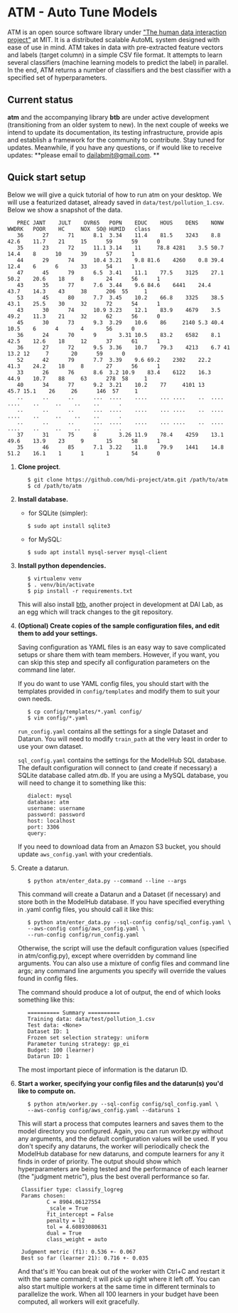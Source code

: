 ATM - Auto Tune Models
====
ATM is an open source software library under ["The human data interaction project"](https://hdi-dai.lids.mit.edu/) at MIT.  It is a distributed scalable AutoML system designed with ease of use in mind. ATM takes in data with pre-extracted feature vectors and labels (target column) in a simple CSV file format. It attempts to learn several classifiers (machine learning models to predict the label) in parallel. In the end, ATM returns a number of classifiers and the best classifier with a specified set of hyperparameters. 

## Current status
**atm** and the accompanying library **btb** are under active development (transitioning from an older system to new). In the next couple of weeks we intend to update its documentation, its testing infrastructure, provide apis and establish a framework for the community to contribute. Stay tuned for updates. Meanwhile, if you have any questions, or if would like to receive updates: **please email to dailabmit@gmail.com. **

## Quick start setup
Below we will give a quick tutorial of how to run atm on your desktop. We will use a featurized dataset, already saved in ``data/test/pollution_1.csv``. Below we show a snapshot of the data.  
```
   PREC	JANT	JULT	OVR65	POPN	EDUC	HOUS	DENS	NONW	WWDRK	POOR	HC	   NOX	SO@	HUMID	class
   36	   27	   71	   8.1	3.34	11.4	81.5	3243	8.8	42.6	11.7	21	   15	   59	   59	   0
   35	   23	   72	   11.1	3.14	11	   78.8	4281	3.5	50.7	14.4	8	   10	   39	   57	   1
   44	   29	   74	   10.4	3.21	9.8	81.6	4260	0.8	39.4	12.4	6	   6	   33	   54	   1
   47	   45	   79	   6.5	3.41	11.1	77.5	3125	27.1	50.2	20.6	18	   8	   24	   56	   1
   43	   35	   77	   7.6	3.44	9.6	84.6	6441	24.4	43.7	14.3	43	   38	   206	55	   1
   53	   45	   80	   7.7	3.45	10.2	66.8	3325	38.5	43.1	25.5	30	   32	   72	   54	   1
   43	   30	   74	   10.9	3.23	12.1	83.9	4679	3.5	49.2	11.3	21	   32	   62	   56	   0
   45	   30	   73	   9.3	3.29	10.6	86	   2140	5.3	40.4	10.5	6	   4	   4	   56	   0
   36	   24	   70	   9	   3.31	10.5	83.2	6582	8.1	42.5	12.6	18	   12	   37	   61	   1
   36	   27	   72	   9.5	3.36	10.7	79.3	4213	6.7	41	   13.2	12	   7	   20	   59	   0
   52	   42	   79	   7.7	3.39	9.6	69.2	2302	22.2	41.3	24.2	18	   8	   27	   56	   1
   33	   26	   76	   8.6	3.2	10.9	83.4	6122	16.3	44.9	10.7	88	   63	   278	58	   1
   40	   34	   77	   9.2	3.21	10.2	77	   4101	13	   45.7	15.1	26	   26	   146	57	   1
   ..	   ..	   ..	   ...	....	....	...	....	.. 	....	....	..	   ..    ..	   ..	   .
   ..	   ..	   ..	   ...	....	....	...	....	.. 	....	....	..	   ..    ..	   ..	   .
   ..	   ..	   ..	   ...	....	....	...	....	.. 	....	....	..	   ..    ..	   ..	   .
   37	   31	   75	   8	   3.26	11.9	78.4	4259	13.1	49.6	13.9	23	   9	   15	   58	   1
   35	   46	   85	   7.1	3.22	11.8	79.9	1441	14.8	51.2	16.1	1	   1	   1	   54	   0
```

1. **Clone project**.
   ```
      $ git clone https://github.com/hdi-project/atm.git /path/to/atm
      $ cd /path/to/atm
   ```

2. **Install database.**
   - for SQLite (simpler):
   ```
      $ sudo apt install sqlite3
   ```

   - for MySQL: 
   ```
      $ sudo apt install mysql-server mysql-client
   ```

3. **Install python dependencies.**
   ```
      $ virtualenv venv
      $ . venv/bin/activate
      $ pip install -r requirements.txt
   ```
   This will also install [btb](https://github.com/hdi-project/btb), another
   project in development at DAI Lab, as an egg which will track changes to the git
   repository.


4. **(Optional) Create copies of the sample configuration files, and edit them to
   add your settings.** 

      Saving configuration as YAML files is an easy way to save complicated setups or
      share them with team members. However, if you want, you can skip this step and
      specify all configuration parameters on the command line later.

      If you do want to use YAML config files, you should start with the templates
      provided in `config/templates` and modify them to suit your own needs.
      ```
         $ cp config/templates/*.yaml config/
         $ vim config/*.yaml
      ```

   `run_config.yaml` contains all the settings for a single Dataset and Datarun.
   You will need to modify `train_path` at the very least in order to use your own
   dataset.

   `sql_config.yaml` contains the settings for the ModelHub SQL database. The
   default configuration will connect to (and create if necessary) a SQLite
   database called atm.db. If you are using a MySQL database, you will need to
   change it to something like this: 
   ```
      dialect: mysql
      database: atm
      username: username
      password: password
      host: localhost
      port: 3306
      query:
    ```

   If you need to download data from an Amazon S3 bucket, you should update
   `aws_config.yaml` with your credentials.

5. Create a datarun.
   ```
      $ python atm/enter_data.py --command --line --args
   ```

   This command will create a Datarun and a Dataset (if necessary) and store both
   in the ModelHub database. If you have specified everything in .yaml config
   files, you should call it like this:

   ```
      $ python atm/enter_data.py --sql-config config/sql_config.yaml \
      --aws-config config/aws_config.yaml \
      --run-config config/run_config.yaml
   ```

   Otherwise, the script will use the default configuration values (specified in
   atm/config.py), except where overridden by command line arguments. You can also
   use a mixture of config files and command line args; any command line arguments
   you specify will override the values found in config files.

   The command should produce a lot of output, the end of which looks something
   like this:
   ```
      ========== Summary ==========
      Training data: data/test/pollution_1.csv
      Test data: <None>
      Dataset ID: 1
      Frozen set selection strategy: uniform
      Parameter tuning strategy: gp_ei
      Budget: 100 (learner)
      Datarun ID: 1
   ```

   The most important piece of information is the datarun ID.

6. **Start a worker, specifying your config files and the datarun(s) you'd like to
   compute on.**
   ```
      $ python atm/worker.py --sql-config config/sql_config.yaml \
      --aws-config config/aws_config.yaml --dataruns 1
   ```

   This will start a process that computes learners and saves them to the model
   directory you configured. Again, you can run worker.py without any arguments,
   and the default configuration values will be used. If you don't specify any
   dataruns, the worker will periodically check the ModelHub database for new
   dataruns, and compute learners for any it finds in order of priority.  The
   output should show which hyperparameters are being tested and the performance of
   each learner (the "judgment metric"), plus the best overall performance so far.
   ```
    Classifier type: classify_logreg
    Params chosen:
            C = 8904.06127554
            _scale = True
            fit_intercept = False
            penalty = l2
            tol = 4.60893080631
            dual = True
            class_weight = auto

    Judgment metric (f1): 0.536 +- 0.067
    Best so far (learner 21): 0.716 +- 0.035
   ```
   And that's it! You can break out of the worker with Ctrl+C and restart it with
   the same command; it will pick up right where it left off. You can also start
   multiple workers at the same time in different terminals to parallelize the
   work. When all 100 learners in your budget have been computed, all workers will
   exit gracefully.

<!--## Testing Tuners and Selectors-->

<!--The script `test_btb.py`, in the main directory, allows you to test different-->
<!--BTB Tuners and Selectors using ATM. You will need AWS access keys from DAI lab-->
<!--in order to download data from the S3 bucket. To use the script, -->
<!--config file as described above, then add the following fields (replacing the-->
<!--API keys with your own):-->

<!--```-->
<!--[aws]-->
<!--access_key: YOURACCESSKEY-->
<!--secret_key: YoUrSECr3tKeY-->
<!--s3_bucket: mit-dai-delphi-datastore-->
<!--s3_folder: downloaded-->
<!--```-->

<!--Then, add the name of the data file you want to test:-->

<!--```-->
<!--[data]-->
<!--alldatapath: filename.csv-->
<!--```-->

<!--To test a custom implementation of a BTB tuner or selector, define a new class called:-->
  <!--* for Tuners, CustomTuner (inheriting from btb.tuning.Tuner)-->
  <!--* for Selectors, CustomSelector (inheriting from btb.selection.Selector)-->
<!--You can see examples of custom implementations in-->
<!--btb/selection/custom\_selector.py and btb/tuning/custom\_tuning.py. Then, run-->
<!--the script:-->

<!--```-->
<!--python test_btb.py --config config/atm.cnf --tuner /path/to/custom_tuner.py --selector /path/to/custom_selector.py-->
<!--```-->

<!--This will create a new datarun and start a worker to run it to completion. You-->
<!--can also choose to use the default tuners and selectors included with BTB:-->

<!--```-->
<!--python test_btb.py --config config/atm.cnf --tuner gp --selector ucb1-->
<!--```-->

<!--Note: Any dataset with less than 30 samples will fail for the DBN classifier unless the DBN `minibatch_size` constant is changed to match the number of samples.-->
